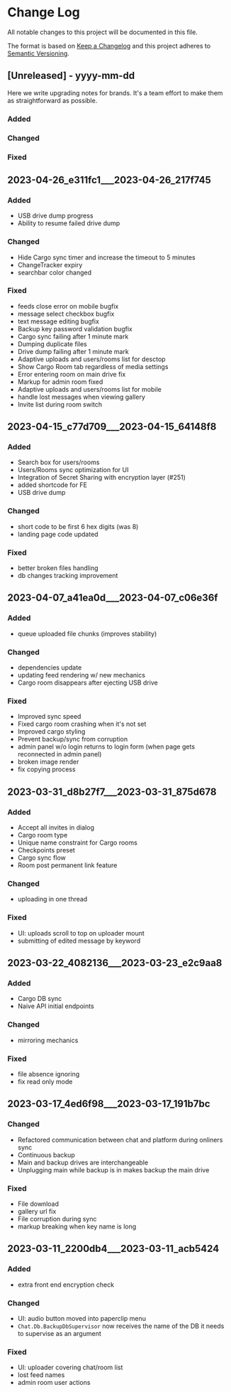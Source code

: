 
# Change Log
All notable changes to this project will be documented in this file.
 
The format is based on [Keep a Changelog](http://keepachangelog.com/)
and this project adheres to [Semantic Versioning](http://semver.org/).
 
## [Unreleased] - yyyy-mm-dd

Here we write upgrading notes for brands. It's a team effort to make them as
straightforward as possible.

### Added

### Changed

### Fixed


## 2023-04-26_e311fc1___2023-04-26_217f745

### Added
- USB drive dump progress
- Ability to resume failed drive dump

### Changed
- Hide Cargo sync timer and increase the timeout to 5 minutes
- ChangeTracker expiry
- searchbar color changed

### Fixed
- feeds close error on mobile bugfix
- message select checkbox bugfix
- text message editing bugfix
- Backup key password validation bugfix
- Cargo sync failing after 1 minute mark
- Dumping duplicate files
- Drive dump failing after 1 minute mark
- Adaptive uploads and users/rooms list for desctop
- Show Cargo Room tab regardless of media settings
- Error entering room on main drive fix
- Markup for admin room fixed
- Adaptive uploads and users/rooms list for mobile
- handle lost messages when viewing gallery
- Invite list during room switch


## 2023-04-15_c77d709___2023-04-15_64148f8

### Added
- Search box for users/rooms
- Users/Rooms sync optimization for UI
- Integration of Secret Sharing with encryption layer (#251)
- added shortcode for FE
- USB drive dump

### Changed
- short code to be first 6 hex digits (was 8)
- landing page code updated

### Fixed
- better broken files handling
- db changes tracking improvement

## 2023-04-07_a41ea0d___2023-04-07_c06e36f

### Added
- queue uploaded file chunks (improves stability)

### Changed
- dependencies update
- updating feed rendering w/ new mechanics
- Cargo room disappears after ejecting USB drive

### Fixed
- Improved sync speed
- Fixed cargo room crashing when it's not set
- Improved cargo styling
- Prevent backup/sync from corruption
- admin panel w/o login returns to login form (when page gets reconnected in admin panel)
- broken image render 
- fix copying process

## 2023-03-31_d8b27f7___2023-03-31_875d678

### Added
- Accept all invites in dialog
- Cargo room type
- Unique name constraint for Cargo rooms
- Checkpoints preset
- Cargo sync flow
- Room post permanent link feature

### Changed
- uploading in one thread

### Fixed
- UI: uploads scroll to top on uploader mount 
- submitting of edited message by keyword

## 2023-03-22_4082136___2023-03-23_e2c9aa8

### Added
- Cargo DB sync
- Naive API initial endpoints

### Changed
- mirroring mechanics

### Fixed
- file absence ignoring
- fix read only mode 


## 2023-03-17_4ed6f98___2023-03-17_191b7bc

### Changed
- Refactored communication between chat and platform during onliners sync
- Continuous backup
- Main and backup drives are interchangeable
- Unplugging main while backup is in makes backup the main drive

### Fixed
- File download
- gallery url fix
- File corruption during sync
- markup breaking when key name is long


## 2023-03-11_2200db4___2023-03-11_acb5424
 
### Added
- extra front end encryption check 
 
### Changed
- UI: audio button moved into paperclip menu
- `Chat.Db.BackupDbSupervisor` now receives the name of the DB it needs to supervise as an argument

### Fixed
- UI: uploader covering chat/room list
- lost feed names
- admin room user actions




